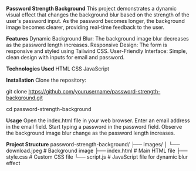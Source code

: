 **Password Strength Background**
This project demonstrates a dynamic visual effect that changes the background blur based on the strength of the user's password input. As the password becomes longer, the background image becomes clearer, providing real-time feedback to the user.

**Features**
Dynamic Background Blur: The background image blur decreases as the password length increases.
Responsive Design: The form is responsive and styled using Tailwind CSS.
User-Friendly Interface: Simple, clean design with inputs for email and password.

**Technologies Used**
HTML
CSS
JavaScript

**Installation**
Clone the repository:

git clone https://github.com/yourusername/password-strength-background.git

cd password-strength-background


**Usage**
Open the index.html file in your web browser.
Enter an email address in the email field.
Start typing a password in the password field.
Observe the background image blur change as the password length increases.


**Project Structure**
password-strength-background/
├── images/
│   └── download.jpeg  # Background image
├── index.html         # Main HTML file
├── style.css          # Custom CSS file
└── script.js          # JavaScript file for dynamic blur effect

